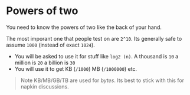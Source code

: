 # Powers of two

You need to know the powers of two like the back of your hand. 

The most imporant one that people test on are `2^10`. Its generally safe to assume `1000` (instead of exact `1024`). 


* You will be asked to use it for stuff like `log2 (n)`. A thousand is `10` a million is `20` a billion is `30`
* You will use it to get KB (`/1000`) MB (`/1000000`) etc.

> Note KB/MB/GB/TB are used for *bytes*. Its best to stick with this for napkin discussions.
